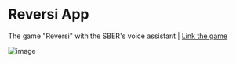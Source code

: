 # Reversi App
The game "Reversi" with the SBER's voice assistant | [Link the game](https://developers.sber.ru/link/liCRRuu)

![image](https://github.com/KochyanLV/sber_salute_app/assets/90781795/01d2860d-f87a-48fd-bf9f-821c84bd443d)

